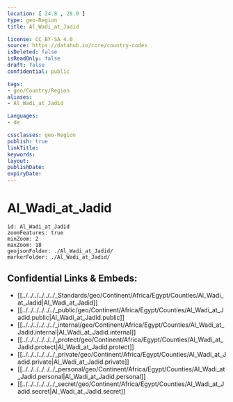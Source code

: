 ```yaml
---
location: [ 24.8 , 28.9 ] 
type: geo-Region
title: Al_Wadi_at_Jadid

license: CC BY-SA 4.0
source: https://datahub.io/core/country-codes
isDeleted: false
isReadOnly: false
draft: false
confidential: public

tags:
- geo/Country/Region
aliases:
- Al_Wadi_at_Jadid

Languages:
- de

cssclasses: geo-Region
publish: true
linkTitle: 
keywords: 
layout: 
publishDate: 
expiryDate: 
---
```


# Al_Wadi_at_Jadid

```leaflet
id: Al_Wadi_at_Jadid
zoomFeatures: true 
minZoom: 2 
maxZoom: 18
geojsonFolder: ./Al_Wadi_at_Jadid/
markerFolder: ./Al_Wadi_at_Jadid/
```


## Confidential Links & Embeds: 
- [[../../../../../../_Standards/geo/Continent/Africa/Egypt/Counties/Al_Wadi_at_Jadid|Al_Wadi_at_Jadid]] 
- [[../../../../../../_public/geo/Continent/Africa/Egypt/Counties/Al_Wadi_at_Jadid.public|Al_Wadi_at_Jadid.public]] 
- [[../../../../../../_internal/geo/Continent/Africa/Egypt/Counties/Al_Wadi_at_Jadid.internal|Al_Wadi_at_Jadid.internal]] 
- [[../../../../../../_protect/geo/Continent/Africa/Egypt/Counties/Al_Wadi_at_Jadid.protect|Al_Wadi_at_Jadid.protect]] 
- [[../../../../../../_private/geo/Continent/Africa/Egypt/Counties/Al_Wadi_at_Jadid.private|Al_Wadi_at_Jadid.private]] 
- [[../../../../../../_personal/geo/Continent/Africa/Egypt/Counties/Al_Wadi_at_Jadid.personal|Al_Wadi_at_Jadid.personal]] 
- [[../../../../../../_secret/geo/Continent/Africa/Egypt/Counties/Al_Wadi_at_Jadid.secret|Al_Wadi_at_Jadid.secret]] 

